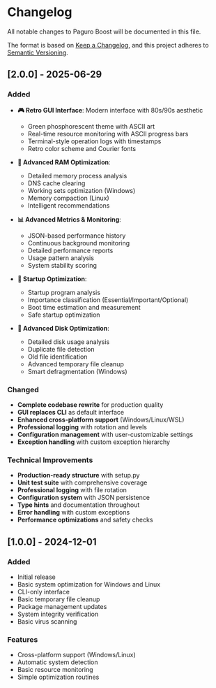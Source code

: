 # Changelog

All notable changes to Paguro Boost will be documented in this file.

The format is based on [Keep a Changelog](https://keepachangelog.com/en/1.0.0/),
and this project adheres to [Semantic Versioning](https://semver.org/spec/v2.0.0.html).

## [2.0.0] - 2025-06-29

### Added
- **🎮 Retro GUI Interface**: Modern interface with 80s/90s aesthetic
  - Green phosphorescent theme with ASCII art
  - Real-time resource monitoring with ASCII progress bars
  - Terminal-style operation logs with timestamps
  - Retro color scheme and Courier fonts

- **🧠 Advanced RAM Optimization**: 
  - Detailed memory process analysis
  - DNS cache clearing
  - Working sets optimization (Windows)
  - Memory compaction (Linux)
  - Intelligent recommendations

- **📊 Advanced Metrics & Monitoring**:
  - JSON-based performance history
  - Continuous background monitoring
  - Detailed performance reports
  - Usage pattern analysis
  - System stability scoring

- **🚀 Startup Optimization**:
  - Startup program analysis
  - Importance classification (Essential/Important/Optional)
  - Boot time estimation and measurement
  - Safe startup optimization

- **💽 Advanced Disk Optimization**:
  - Detailed disk usage analysis
  - Duplicate file detection
  - Old file identification
  - Advanced temporary file cleanup
  - Smart defragmentation (Windows)

### Changed
- **Complete codebase rewrite** for production quality
- **GUI replaces CLI** as default interface
- **Enhanced cross-platform support** (Windows/Linux/WSL)
- **Professional logging** with rotation and levels
- **Configuration management** with user-customizable settings
- **Exception handling** with custom exception hierarchy

### Technical Improvements
- **Production-ready structure** with setup.py
- **Unit test suite** with comprehensive coverage
- **Professional logging** with file rotation
- **Configuration system** with JSON persistence
- **Type hints** and documentation throughout
- **Error handling** with custom exceptions
- **Performance optimizations** and safety checks

## [1.0.0] - 2024-12-01

### Added
- Initial release
- Basic system optimization for Windows and Linux
- CLI-only interface
- Basic temporary file cleanup
- Package management updates
- System integrity verification
- Basic virus scanning

### Features
- Cross-platform support (Windows/Linux)
- Automatic system detection
- Basic resource monitoring
- Simple optimization routines